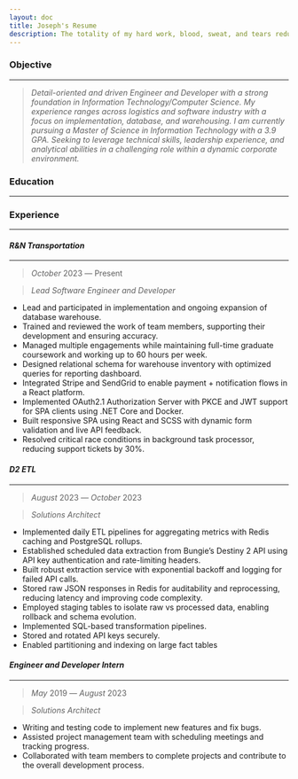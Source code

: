 ```yaml
---
layout: doc
title: Joseph's Resume
description: The totality of my hard work, blood, sweat, and tears reduced to 1+ pages to be judged by some stranger, as if I am not human, or equal to one.
---
```


<script setup>
  import ResumeHeader from '../components/ResumeHeader.vue';
  import SpaceBetween from '../components/SpaceBetween.vue';
</script>

<ResumeHeader email="underradicals@gmail.com" phone="9035199940">
  <template #person_name>
    Joseph Burton
  </template>
  <template #subtitle>
    Aspired Engineer and Developer
  </template>
</ResumeHeader>

### Objective

---

> _Detail-oriented and driven Engineer and Developer with a strong foundation in Information Technology/Computer Science. My experience ranges across logistics and software industry with a focus on implementation, database, and warehousing. I am currently pursuing a Master of Science in Information Technology with a 3.9 GPA. Seeking to leverage technical skills, leadership experience, and analytical abilities in a challenging role within a dynamic corporate environment._

### Education

---

<SpaceBetween left="Master of Science in Information Technology"  right="Expected: August 2025"/>
<SpaceBetween left="Bachelor of Science in Computer Science"  right="Commencement: November 2023"/>

### Experience

---

#### _R&N Transportation_

---

> _October_ 2023 &horbar; Present

> _Lead Software Engineer and Developer_

- Lead and participated in implementation and ongoing expansion of database warehouse.
- Trained and reviewed the work of team members, supporting their development and ensuring accuracy.
- Managed multiple engagements while maintaining full-time graduate coursework and working up to 60 hours per week.
- Designed relational schema for warehouse inventory with optimized queries for reporting dashboard.
- Integrated Stripe and SendGrid to enable payment + notification flows in a React platform.
- Implemented OAuth2.1 Authorization Server with PKCE and JWT support for SPA clients using .NET Core and Docker.
- Built responsive SPA using React and SCSS with dynamic form validation and live API feedback.
- Resolved critical race conditions in background task processor, reducing support tickets by 30%.

#### _D2 ETL_

---

> _August_ 2023 &horbar; _October_ 2023

> _Solutions Architect_

- Implemented daily ETL pipelines for aggregating metrics with Redis caching and PostgreSQL rollups.
- Established scheduled data extraction from Bungie’s Destiny 2 API using API key authentication and rate-limiting headers.
- Built robust extraction service with exponential backoff and logging for failed API calls.
- Stored raw JSON responses in Redis for auditability and reprocessing, reducing latency and improving code complexity.
- Employed staging tables to isolate raw vs processed data, enabling rollback and schema evolution.
- Implemented SQL-based transformation pipelines.
- Stored and rotated API keys securely.
- Enabled partitioning and indexing on large fact tables

#### _Engineer and Developer Intern_

---

> _May_ 2019 &horbar; _August_ 2023

> _Solutions Architect_

- Writing and testing code to implement new features and fix bugs.
- Assisted project management team with scheduling meetings and tracking progress.
- Collaborated with team members to complete projects and contribute to the overall development process.

